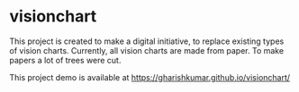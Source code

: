# visionchart

This project is created to make a digital initiative, to replace existing types of vision charts. Currently, all vision charts are made from paper. To make papers a lot of trees were cut.

This project demo is available at https://gharishkumar.github.io/visionchart/
